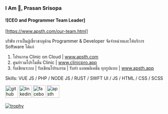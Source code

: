 ### I Am 👋, Prasan Srisopa
#### ![CEO and Programmer Team Leader] 
[https://www.apsth.com/our-team.html]


บริษัท เราเป็นผู้เชี่ยวชาญด้าน Programmer & Developer 
จัดจำหน่ายและให้บริการ Software ได้แก่

1. โปรแกรม Clinic on Cloud | www.apsth.com 
2. ศูนย์รวมโปรโมชั่น Clinic | www.clinicpro.app
3. รับเขียนระบบ | รับเขียนโปรแกรม | รับทำ แอพพลิเคชั่น ทุกรูปแบบ | www.apsth.app

Skills: VUE JS / PHP / NODE JS / RUST / SWFT UI / JS / HTML / CSS / SCSS


[<img src='https://image.flaticon.com/icons/png/512/733/733553.png' alt='github' height='40'>](https://github.com/apsth456)
[<img src='https://image.flaticon.com/icons/png/512/145/145807.png' alt='linkedin' height='40'>](https://www.linkedin.com/in/apsth456/)
[<img src='https://image.flaticon.com/icons/png/512/1312/1312139.png' alt='facebook' height='40'>](https://www.facebook.com/apsth456)
[<img src='https://img-premium.flaticon.com/png/512/3308/premium/3308395.png?token=exp=1628763993~hmac=d5663a20dd5a02a7363f2313b0da4345' alt='apsth' height='40'>](https://www.apsth.app)

[![trophy](https://github-profile-trophy.vercel.app/?username=apsth456)](https://github.com/ryo-ma/github-profile-trophy)
